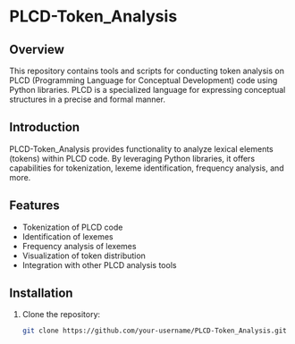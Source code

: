 # PLCD-Token_Analysis

## Overview
This repository contains tools and scripts for conducting token analysis on PLCD (Programming Language for Conceptual Development) code using Python libraries. PLCD is a specialized language for expressing conceptual structures in a precise and formal manner.


## Introduction
PLCD-Token_Analysis provides functionality to analyze lexical elements (tokens) within PLCD code. By leveraging Python libraries, it offers capabilities for tokenization, lexeme identification, frequency analysis, and more.

## Features
- Tokenization of PLCD code
- Identification of lexemes
- Frequency analysis of lexemes
- Visualization of token distribution
- Integration with other PLCD analysis tools

## Installation
1. Clone the repository:
   ```bash
   git clone https://github.com/your-username/PLCD-Token_Analysis.git
